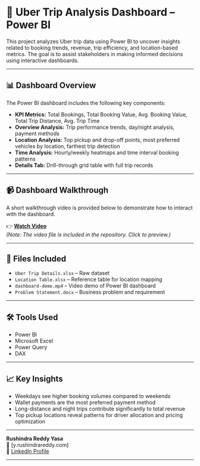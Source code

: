 # 🚖 Uber Trip Analysis Dashboard – Power BI

This project analyzes Uber trip data using Power BI to uncover insights related to booking trends, revenue, trip efficiency, and location-based metrics. The goal is to assist stakeholders in making informed decisions using interactive dashboards.

---

## 📊 Dashboard Overview

The Power BI dashboard includes the following key components:

- **KPI Metrics:** Total Bookings, Total Booking Value, Avg. Booking Value, Total Trip Distance, Avg. Trip Time
- **Overview Analysis:** Trip performance trends, day/night analysis, payment methods
- **Location Analysis:** Top pickup and drop-off points, most preferred vehicles by location, farthest trip detection
- **Time Analysis:** Hourly/weekly heatmaps and time interval booking patterns
- **Details Tab:** Drill-through grid table with full trip records

---

## 📹 Dashboard Walkthrough

A short walkthrough video is provided below to demonstrate how to interact with the dashboard.

👉 **[Watch Video](./dashboard-demo.mp4)**  
*(Note: The video file is included in the repository. Click to preview.)*

---

## 📁 Files Included

- `Uber Trip Details.xlsx` – Raw dataset
- `Location Table.xlsx` – Reference table for location mapping
- `dashboard-demo.mp4` – Video demo of Power BI dashboard
- `Problem Statement.docx` – Business problem and requirement

---

## 🛠 Tools Used

- Power BI  
- Microsoft Excel  
- Power Query  
- DAX

---

## 📈 Key Insights

- Weekdays see higher booking volumes compared to weekends  
- Wallet payments are the most preferred payment method  
- Long-distance and night trips contribute significantly to total revenue  
- Top pickup locations reveal patterns for driver allocation and pricing optimization

---

**Rushindra Reddy Yasa**  
📧 [y.rushindrareddy.com]  
🔗 [LinkedIn Profile](https://linkedin.com/in/your-profile)

---
